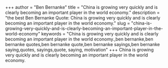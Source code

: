 +++
author = "Ben Bernanke"
title = "China is growing very quickly and is clearly becoming an important player in the world economy."
description = "the best Ben Bernanke Quote: China is growing very quickly and is clearly becoming an important player in the world economy."
slug = "china-is-growing-very-quickly-and-is-clearly-becoming-an-important-player-in-the-world-economy"
keywords = "China is growing very quickly and is clearly becoming an important player in the world economy.,ben bernanke,ben bernanke quotes,ben bernanke quote,ben bernanke sayings,ben bernanke saying,quotes, sayings,quote, saying, motivation"
+++
China is growing very quickly and is clearly becoming an important player in the world economy.
